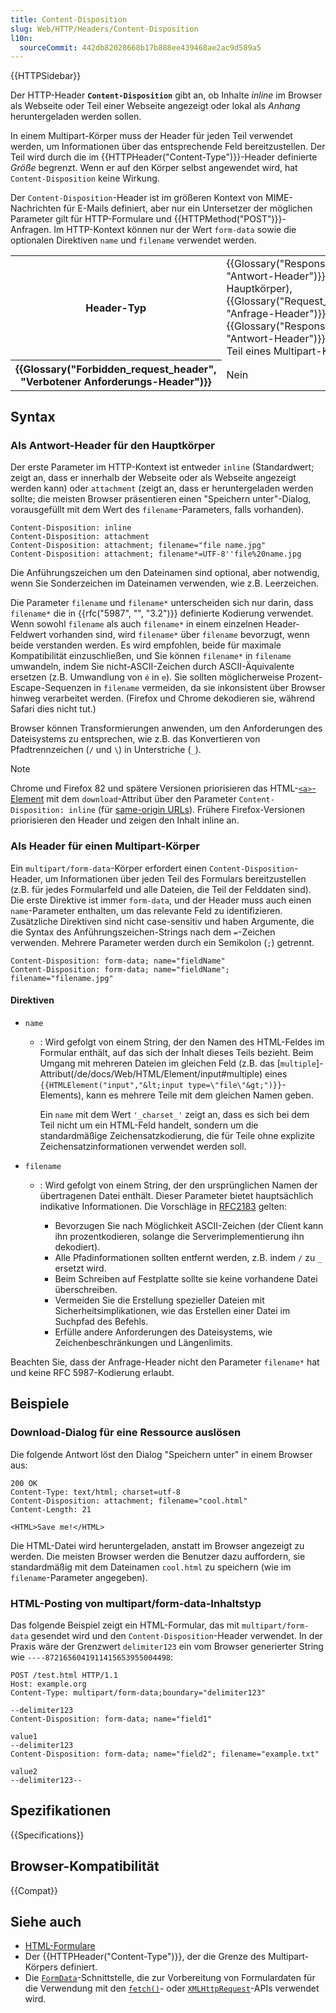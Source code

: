 ```yaml
---
title: Content-Disposition
slug: Web/HTTP/Headers/Content-Disposition
l10n:
  sourceCommit: 442db82028668b17b888ee439468ae2ac9d589a5
---
```


{{HTTPSidebar}}

Der HTTP-Header **`Content-Disposition`** gibt an, ob Inhalte _inline_ im Browser als Webseite oder Teil einer Webseite angezeigt oder lokal als _Anhang_ heruntergeladen werden sollen.

In einem Multipart-Körper muss der Header für jeden Teil verwendet werden, um Informationen über das entsprechende Feld bereitzustellen. Der Teil wird durch die im {{HTTPHeader("Content-Type")}}-Header definierte _Größe_ begrenzt. Wenn er auf den Körper selbst angewendet wird, hat `Content-Disposition` keine Wirkung.

Der `Content-Disposition`-Header ist im größeren Kontext von MIME-Nachrichten für E-Mails definiert, aber nur ein Untersetzer der möglichen Parameter gilt für HTTP-Formulare und {{HTTPMethod("POST")}}-Anfragen. Im HTTP-Kontext können nur der Wert `form-data` sowie die optionalen Direktiven `name` und `filename` verwendet werden.

<table class="properties">
  <tbody>
    <tr>
      <th scope="row">Header-Typ</th>
      <td>
        {{Glossary("Response_header", "Antwort-Header")}} (für den Hauptkörper),<br />{{Glossary("Request_header", "Anfrage-Header")}},
        {{Glossary("Response_header", "Antwort-Header")}} (für einen Teil eines Multipart-Körpers)
      </td>
    </tr>
    <tr>
      <th scope="row">{{Glossary("Forbidden_request_header", "Verbotener Anforderungs-Header")}}</th>
      <td>Nein</td>
    </tr>
  </tbody>
</table>

## Syntax

### Als Antwort-Header für den Hauptkörper

Der erste Parameter im HTTP-Kontext ist entweder `inline` (Standardwert; zeigt an, dass er innerhalb der Webseite oder als Webseite angezeigt werden kann) oder `attachment` (zeigt an, dass er heruntergeladen werden sollte; die meisten Browser präsentieren einen "Speichern unter"-Dialog, vorausgefüllt mit dem Wert des `filename`-Parameters, falls vorhanden).

```http
Content-Disposition: inline
Content-Disposition: attachment
Content-Disposition: attachment; filename="file name.jpg"
Content-Disposition: attachment; filename*=UTF-8''file%20name.jpg
```

Die Anführungszeichen um den Dateinamen sind optional, aber notwendig, wenn Sie Sonderzeichen im Dateinamen verwenden, wie z.B. Leerzeichen.

Die Parameter `filename` und `filename*` unterscheiden sich nur darin, dass `filename*` die in {{rfc("5987", "", "3.2")}} definierte Kodierung verwendet.
Wenn sowohl `filename` als auch `filename*` in einem einzelnen Header-Feldwert vorhanden sind, wird `filename*` über `filename` bevorzugt, wenn beide verstanden werden. Es wird empfohlen, beide für maximale Kompatibilität einzuschließen, und Sie können `filename*` in `filename` umwandeln, indem Sie nicht-ASCII-Zeichen durch ASCII-Äquivalente ersetzen (z.B. Umwandlung von `é` in `e`).
Sie sollten möglicherweise Prozent-Escape-Sequenzen in `filename` vermeiden, da sie inkonsistent über Browser hinweg verarbeitet werden. (Firefox und Chrome dekodieren sie, während Safari dies nicht tut.)

Browser können Transformierungen anwenden, um den Anforderungen des Dateisystems zu entsprechen, wie z.B. das Konvertieren von Pfadtrennzeichen (`/` und `\`) in Unterstriche (`_`).

> [!NOTE]
> Chrome und Firefox 82 und spätere Versionen priorisieren das HTML-[`<a>`-Element](/de/docs/Web/HTML/Element/a) mit dem `download`-Attribut über den Parameter `Content-Disposition: inline` (für [same-origin URLs](/de/docs/Web/Security/Same-origin_policy)). Frühere Firefox-Versionen priorisieren den Header und zeigen den Inhalt inline an.

### Als Header für einen Multipart-Körper

Ein `multipart/form-data`-Körper erfordert einen `Content-Disposition`-Header, um Informationen über jeden Teil des Formulars bereitzustellen (z.B. für jedes Formularfeld und alle Dateien, die Teil der Felddaten sind). Die erste Direktive ist immer `form-data`, und der Header muss auch einen `name`-Parameter enthalten, um das relevante Feld zu identifizieren. Zusätzliche Direktiven sind nicht case-sensitiv und haben Argumente, die die Syntax des Anführungszeichen-Strings nach dem `=`-Zeichen verwenden. Mehrere Parameter werden durch ein Semikolon (`;`) getrennt.

```http
Content-Disposition: form-data; name="fieldName"
Content-Disposition: form-data; name="fieldName"; filename="filename.jpg"
```

#### Direktiven

- `name`

  - : Wird gefolgt von einem String, der den Namen des HTML-Feldes im Formular enthält, auf das sich der Inhalt dieses Teils bezieht. Beim Umgang mit mehreren Dateien im gleichen Feld (z.B. das [`multiple`]-Attribut(/de/docs/Web/HTML/Element/input#multiple) eines `{{HTMLElement("input","&lt;input type=\"file\"&gt;")}}`-Elements), kann es mehrere Teile mit dem gleichen Namen geben.

    Ein `name` mit dem Wert `'_charset_'` zeigt an, dass es sich bei dem Teil nicht um ein HTML-Feld handelt, sondern um die standardmäßige Zeichensatzkodierung, die für Teile ohne explizite Zeichensatzinformationen verwendet werden soll.

- `filename`

  - : Wird gefolgt von einem String, der den ursprünglichen Namen der übertragenen Datei enthält. Dieser Parameter bietet hauptsächlich indikative Informationen. Die Vorschläge in [RFC2183](https://www.rfc-editor.org/rfc/rfc2183#section-2.3) gelten:

    - Bevorzugen Sie nach Möglichkeit ASCII-Zeichen (der Client kann ihn prozentkodieren, solange die Serverimplementierung ihn dekodiert).
    - Alle Pfadinformationen sollten entfernt werden, z.B. indem `/` zu `_` ersetzt wird.
    - Beim Schreiben auf Festplatte sollte sie keine vorhandene Datei überschreiben.
    - Vermeiden Sie die Erstellung spezieller Dateien mit Sicherheitsimplikationen, wie das Erstellen einer Datei im Suchpfad des Befehls.
    - Erfülle andere Anforderungen des Dateisystems, wie Zeichenbeschränkungen und Längenlimits.

Beachten Sie, dass der Anfrage-Header nicht den Parameter `filename*` hat und keine RFC 5987-Kodierung erlaubt.

## Beispiele

### Download-Dialog für eine Ressource auslösen

Die folgende Antwort löst den Dialog "Speichern unter" in einem Browser aus:

```http
200 OK
Content-Type: text/html; charset=utf-8
Content-Disposition: attachment; filename="cool.html"
Content-Length: 21

<HTML>Save me!</HTML>
```

Die HTML-Datei wird heruntergeladen, anstatt im Browser angezeigt zu werden.
Die meisten Browser werden die Benutzer dazu auffordern, sie standardmäßig mit dem Dateinamen `cool.html` zu speichern (wie im `filename`-Parameter angegeben).

### HTML-Posting von multipart/form-data-Inhaltstyp

Das folgende Beispiel zeigt ein HTML-Formular, das mit `multipart/form-data` gesendet wird und den `Content-Disposition`-Header verwendet.
In der Praxis wäre der Grenzwert `delimiter123` ein vom Browser generierter String wie `----8721656041911415653955004498`:

```http
POST /test.html HTTP/1.1
Host: example.org
Content-Type: multipart/form-data;boundary="delimiter123"

--delimiter123
Content-Disposition: form-data; name="field1"

value1
--delimiter123
Content-Disposition: form-data; name="field2"; filename="example.txt"

value2
--delimiter123--
```

## Spezifikationen

{{Specifications}}

## Browser-Kompatibilität

{{Compat}}

## Siehe auch

- [HTML-Formulare](/de/docs/Learn_web_development/Extensions/Forms)
- Der {{HTTPHeader("Content-Type")}}, der die Grenze des Multipart-Körpers definiert.
- Die [`FormData`](/de/docs/Web/API/FormData)-Schnittstelle, die zur Vorbereitung von Formulardaten für die Verwendung mit den [`fetch()`](/de/docs/Web/API/Window/fetch)- oder [`XMLHttpRequest`](/de/docs/Web/API/XMLHttpRequest)-APIs verwendet wird.
